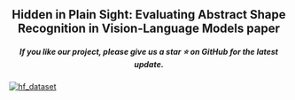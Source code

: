 # 
<p>
<h2 align="center"> Hidden in Plain Sight: Evaluating Abstract Shape Recognition in Vision-Language Models paper</a></h2>
<h5 align="center"> If you like our project, please give us a star ⭐ on GitHub for the latest update.  </h2>


[![hf_dataset](https://img.shields.io/badge/🤗-Paper%20In%20HF-red.svg)]([https://huggingface.co/papers/2401.1594](https://huggingface.co/datasets/arshiahemmat/IllusionBench))
